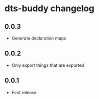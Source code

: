 # dts-buddy changelog

## 0.0.3

- Generate declaration maps

## 0.0.2

- Only export things that are exported

## 0.0.1

- First release
